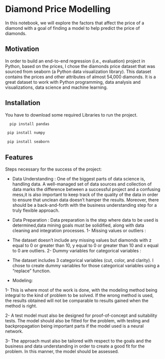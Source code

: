 
# Diamond Price Modelling
In this notebook, we will explore the factors that affect the price of a diamond with a goal of finding a model to help predict the price of diamonds.

## Motivation
In order to build an end-to-end regression (i.e., evaluation) project in Python, based on the prices, I chose the diamonds price dataset that was sourced from seaborn (a Python data visualization library). This dataset contains the prices and other attributes of almost 54,000 diamonds. It is a great dataset to work with Python programming, data analysis and visualizations, data science and machine learning.

## Installation

You have to download some required Libraries to run the project.

```bash
  pip install pandas
```
 ```bash
  pip install numpy
```   
 ```bash
  pip install seaborn
``` 

## Features
Steps necessary for the success of the project:
- Data Understanding : One of the biggest parts of data science is, handling data. A well-managed set of data sources and collection of data marks the difference between a successful project and a confusing mess,it is also important to keep track of the quality of the data in order to ensure that unclean data doesn’t hamper the results. Moreover, there should be a back-and-forth with the business understanding step for a truly flexible approach.


- Data Preparation : Data preparation is the step where data to be used is determined,data mining goals must be solidified, along with data cleaning and integration processes.
1- Missing values or outliers :

- The dataset doesn’t include any missing values but diamonds with z equal to 0 or greater than 10, y equal to 0 or greater than 10 and x equal to 0 are outliers.
2- Dummy variables for categorical variables :

- The dataset includes 3 categorical variables (cut, color, and clarity). I chose to create dummy variables for those categorical variables using a “replace” function.

- Modeling: 

1- This is where most of the work is done, with the modeling method being integral to the kind of problem to be solved. If the wrong method is used, the results obtained will not be comparable to results gained when the method is right.

2- A test model must also be designed for proof-of-concept and suitability tests. The model should also be fitted for the problem, with testing and backpropagation being important parts if the model used is a neural network.

3- The approach must also be tailored with respect to the goals and the business and data understanding in order to create a good fit for the problem. In this manner, the model should be assessed.
